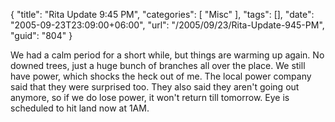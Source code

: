 {
	"title": "Rita Update 9:45 PM",
	"categories": [
		"Misc"
	],
	"tags": [],
	"date": "2005-09-23T23:09:00+06:00",
	"url": "/2005/09/23/Rita-Update-945-PM",
	"guid": "804"
}

We had a calm period for a short while, but things are warming up again. No downed trees, just a huge bunch of branches all over the place. We still have power, which shocks the heck out of me. The local power company said that they were surprised too. They also said they aren't going out anymore, so if we do lose power, it won't return till tomorrow. Eye is scheduled to hit land now at 1AM.